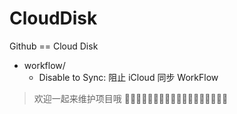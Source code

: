 # CloudDisk
Github == Cloud Disk 

* workflow/
  * Disable to Sync: 阻止 iCloud 同步 WorkFlow

> 欢迎一起来维护项目哦 👨🏿‍💻👨🏻‍💻👨🏼‍💻👩🏿‍💻👩🏻‍💻👩🏼‍💻
